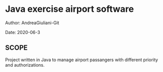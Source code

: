 # Java exercise airport software
Author: AndreaGiuliani-Git

Date: 2020-06-3

## SCOPE
Project written in Java to manage airport passangers with different priority and authorizations.

